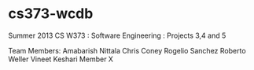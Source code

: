 cs373-wcdb
==========

Summer 2013
CS W373 : Software Engineering : Projects 3,4 and 5

Team Members:
Amabarish Nittala
Chris Coney
Rogelio Sanchez
Roberto Weller
Vineet Keshari
Member X
